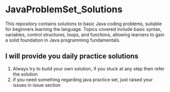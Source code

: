 # JavaProblemSet_Solutions
This repository contains solutions to basic Java coding problems, suitable for beginners learning the language. Topics covered include basic syntax, variables, control structures, loops, and functions, allowing learners to gain a solid foundation in Java programming fundamentals.

## I will provide you daily practice solutions
1) Always try to build your own solution, if you stuck at any step then refer the solution
2) if you need something regarding java practice set, just raised your issues in issue section
